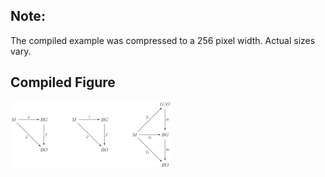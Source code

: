 Note:
-----

The compiled example was compressed to a 256
pixel width. Actual sizes vary.

Compiled Figure
---------------
![Example](Commutative_Diagram_005.png)
